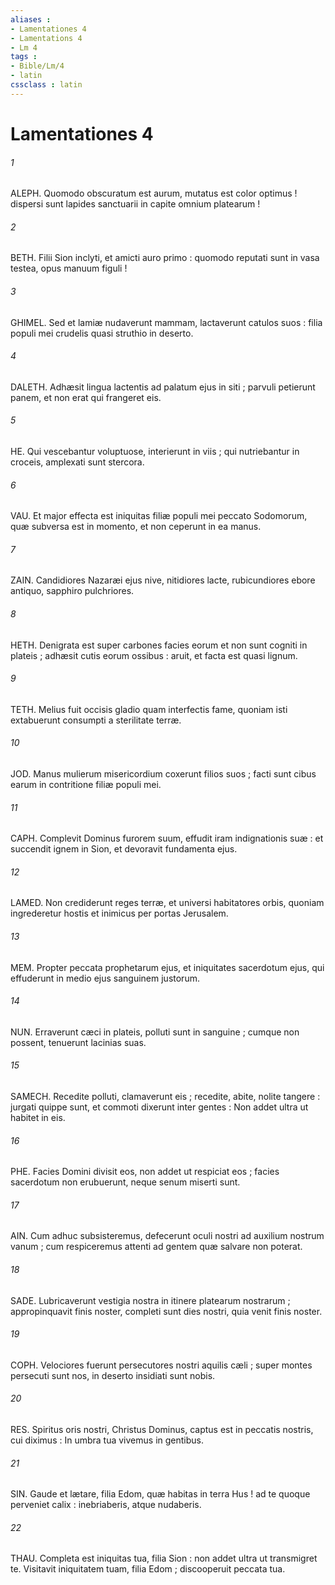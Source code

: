 ```yaml
---
aliases : 
- Lamentationes 4
- Lamentations 4
- Lm 4
tags : 
- Bible/Lm/4
- latin
cssclass : latin
---
```


# Lamentationes 4

###### 1
ALEPH. Quomodo obscuratum est aurum, mutatus est color optimus ! dispersi sunt lapides sanctuarii in capite omnium platearum !
###### 2
BETH. Filii Sion inclyti, et amicti auro primo : quomodo reputati sunt in vasa testea, opus manuum figuli !
###### 3
GHIMEL. Sed et lamiæ nudaverunt mammam, lactaverunt catulos suos : filia populi mei crudelis quasi struthio in deserto.
###### 4
DALETH. Adhæsit lingua lactentis ad palatum ejus in siti ; parvuli petierunt panem, et non erat qui frangeret eis.
###### 5
HE. Qui vescebantur voluptuose, interierunt in viis ; qui nutriebantur in croceis, amplexati sunt stercora.
###### 6
VAU. Et major effecta est iniquitas filiæ populi mei peccato Sodomorum, quæ subversa est in momento, et non ceperunt in ea manus.
###### 7
ZAIN. Candidiores Nazaræi ejus nive, nitidiores lacte, rubicundiores ebore antiquo, sapphiro pulchriores.
###### 8
HETH. Denigrata est super carbones facies eorum et non sunt cogniti in plateis ; adhæsit cutis eorum ossibus : aruit, et facta est quasi lignum.
###### 9
TETH. Melius fuit occisis gladio quam interfectis fame, quoniam isti extabuerunt consumpti a sterilitate terræ.
###### 10
JOD. Manus mulierum misericordium coxerunt filios suos ; facti sunt cibus earum in contritione filiæ populi mei.
###### 11
CAPH. Complevit Dominus furorem suum, effudit iram indignationis suæ : et succendit ignem in Sion, et devoravit fundamenta ejus.
###### 12
LAMED. Non crediderunt reges terræ, et universi habitatores orbis, quoniam ingrederetur hostis et inimicus per portas Jerusalem.
###### 13
MEM. Propter peccata prophetarum ejus, et iniquitates sacerdotum ejus, qui effuderunt in medio ejus sanguinem justorum.
###### 14
NUN. Erraverunt cæci in plateis, polluti sunt in sanguine ; cumque non possent, tenuerunt lacinias suas.
###### 15
SAMECH. Recedite polluti, clamaverunt eis ; recedite, abite, nolite tangere : jurgati quippe sunt, et commoti dixerunt inter gentes : Non addet ultra ut habitet in eis.
###### 16
PHE. Facies Domini divisit eos, non addet ut respiciat eos ; facies sacerdotum non erubuerunt, neque senum miserti sunt.
###### 17
AIN. Cum adhuc subsisteremus, defecerunt oculi nostri ad auxilium nostrum vanum ; cum respiceremus attenti ad gentem quæ salvare non poterat.
###### 18
SADE. Lubricaverunt vestigia nostra in itinere platearum nostrarum ; appropinquavit finis noster, completi sunt dies nostri, quia venit finis noster.
###### 19
COPH. Velociores fuerunt persecutores nostri aquilis cæli ; super montes persecuti sunt nos, in deserto insidiati sunt nobis.
###### 20
RES. Spiritus oris nostri, Christus Dominus, captus est in peccatis nostris, cui diximus : In umbra tua vivemus in gentibus.
###### 21
SIN. Gaude et lætare, filia Edom, quæ habitas in terra Hus ! ad te quoque perveniet calix : inebriaberis, atque nudaberis.
###### 22
THAU. Completa est iniquitas tua, filia Sion : non addet ultra ut transmigret te. Visitavit iniquitatem tuam, filia Edom ; discooperuit peccata tua.
